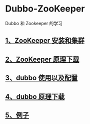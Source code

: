 # Dubbo-ZooKeeper
Dubbo 和 Zookeeper 的学习



## [1、ZooKeeper 安装和集群](https://github.com/wgc00/Dubbo-ZooKeeper/blob/master/ZooKeeper/zookeeper.md)

## [2、ZooKeeper 原理下载](https://github.com/wgc00/Dubbo-ZooKeeper/raw/master/ZooKeeper/Zookeeper%20%E5%AD%A6%E4%B9%A0.docx)

## [3、dubbo 使用以及配置](https://github.com/wgc00/Dubbo-ZooKeeper/blob/master/Dubbo/dubbo.md)

## [4、dubbo 原理下载](https://github.com/wgc00/Dubbo-ZooKeeper/raw/master/Dubbo/dubbo.docx)


## [5、例子](https://github.com/wgc00/dubbo)
